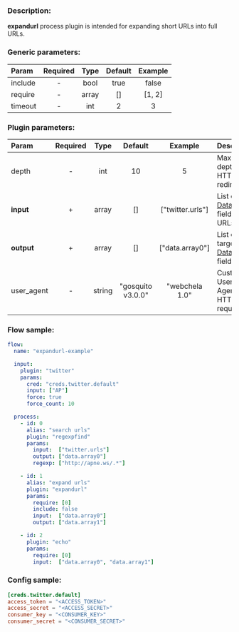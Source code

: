 ### Description:

**expandurl** process plugin is intended for expanding short URLs into full URLs.


### Generic parameters:

| Param     | Required   | Type    | Default   | Example   |
| :-------- | :--------: | :-----: | :-------: | :-------: |
| include   | -          | bool    | true      | false     |
| require   | -          | array   | []        | [1, 2]    |
| timeout   | -          | int     | 2         | 3         |


### Plugin parameters:

| Param        | Required   | Type     | Default             | Example            | Description                                                                                           |
| :----------- | :--------: | :------: | :-----------------: | :----------------: | :---------------------------------------------------------------------------------------------------- |
| depth        | -          | int      | 10                  | 5                  | Maximum depth of HTTP redirects.                                                                      |
| **input**    | +          | array    | []                  | ["twitter.urls"]   | List of [DataItem](../../concept.md) fields with URLs.                                                |
| **output**   | +          | array    | []                  | ["data.array0"]    | List of target [DataItem](../../concept.md) fields.                                                   |
| user_agent   | -          | string   | "gosquito v3.0.0"   | "webchela 1.0"     | Custom User-Agent for HTTP requests.                                                                  |

### Flow sample:

```yaml
flow:
  name: "expandurl-example"

  input:
    plugin: "twitter"
    params:
      cred: "creds.twitter.default"
      input: ["AP"]
      force: true
      force_count: 10

  process:
    - id: 0
      alias: "search urls"
      plugin: "regexpfind"
      params:
        input:  ["twitter.urls"]
        output: ["data.array0"]
        regexp: ["http://apne.ws/.*"]

    - id: 1
      alias: "expand urls"
      plugin: "expandurl"
      params:
        require: [0]
        include: false
        input:  ["data.array0"]
        output: ["data.array1"]

    - id: 2
      plugin: "echo"
      params:
        require: [0]
        input:  ["data.array0", "data.array1"]
```

### Config sample:

```toml
[creds.twitter.default]
access_token = "<ACCESS_TOKEN>"
access_secret = "<ACCESS_SECRET>"
consumer_key = "<CONSUMER_KEY>"
consumer_secret = "<CONSUMER_SECRET>"
```


